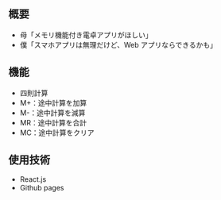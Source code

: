 ## 概要

- 母「メモリ機能付き電卓アプリがほしい」
- 僕「スマホアプリは無理だけど、Web アプリならできるかも」

## 機能

- 四則計算
- M+：途中計算を加算
- M-：途中計算を減算
- MR：途中計算を合計
- MC：途中計算をクリア

## 使用技術

- React.js
- Github pages
